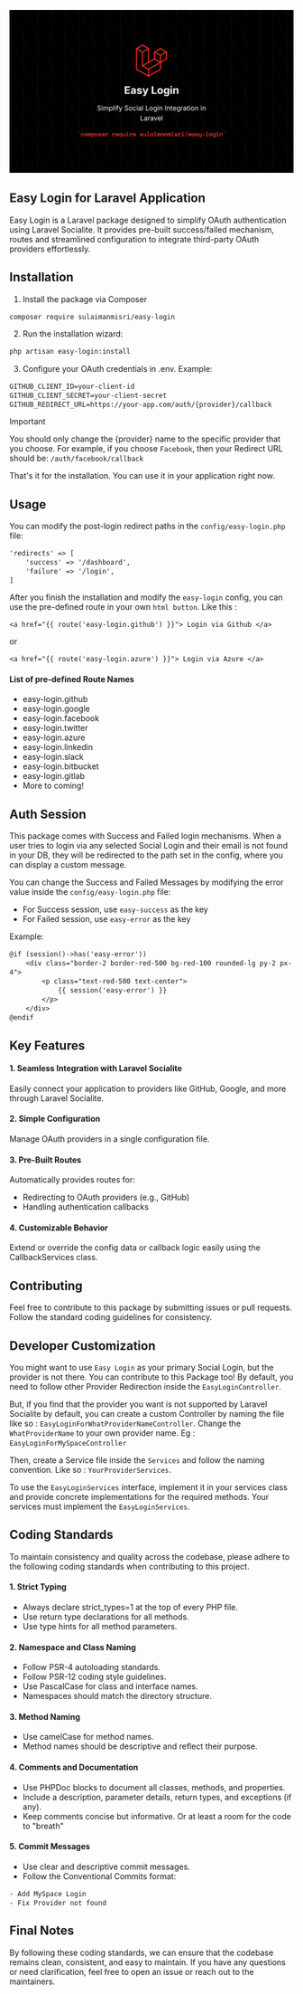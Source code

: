 ![EasyLogin Image](public/easy-login.png)

## Easy Login for Laravel Application
Easy Login is a Laravel package designed to simplify OAuth authentication using Laravel Socialite. It provides pre-built success/failed mechanism, routes and streamlined configuration to integrate third-party OAuth providers effortlessly.

## Installation
1. Install the package via Composer
```bash
composer require sulaimanmisri/easy-login
```

2. Run the installation wizard:
```bash
php artisan easy-login:install
```

3. Configure your OAuth credentials in .env. Example:
```env
GITHUB_CLIENT_ID=your-client-id
GITHUB_CLIENT_SECRET=your-client-secret
GITHUB_REDIRECT_URL=https://your-app.com/auth/{provider}/callback
```

> [!IMPORTANT]
> You should only change the {provider} name to the specific provider that you choose. For example, if you choose `Facebook`, then your Redirect URL should be: `/auth/facebook/callback`

That's it for the installation. You can use it in your application right now.

## Usage
You can modify the post-login redirect paths in the `config/easy-login.php` file:
```
'redirects' => [
    'success' => '/dashboard',
    'failure' => '/login',
]
```

After you finish the installation and modify the `easy-login` config, you can use the pre-defined route in your own `html button`. Like this :
```blade
<a href="{{ route('easy-login.github') }}"> Login via Github </a>
```

or

```blade
<a href="{{ route('easy-login.azure') }}"> Login via Azure </a>
```

#### List of pre-defined Route Names
* easy-login.github
* easy-login.google
* easy-login.facebook
* easy-login.twitter
* easy-login.azure
* easy-login.linkedin
* easy-login.slack
* easy-login.bitbucket
* easy-login.gitlab
* More to coming!

## Auth Session
This package comes with Success and Failed login mechanisms. When a user tries to login via any selected Social Login and their email is not found in your DB, they will be redirected to the path set in the config, where you can display a custom message.

You can change the Success and Failed Messages by modifying the error value inside the `config/easy-login.php` file:

* For Success session, use `easy-success` as the key
* For Failed session, use `easy-error` as the key

Example:
```
@if (session()->has('easy-error'))
    <div class="border-2 border-red-500 bg-red-100 rounded-lg py-2 px-4">
        <p class="text-red-500 text-center">
            {{ session('easy-error') }}
        </p>
    </div>
@endif
```

## Key Features
#### 1. Seamless Integration with Laravel Socialite
Easily connect your application to providers like GitHub, Google, and more through Laravel Socialite.

#### 2. Simple Configuration
Manage OAuth providers in a single configuration file.

#### 3. Pre-Built Routes
Automatically provides routes for:
* Redirecting to OAuth providers (e.g., GitHub)
* Handling authentication callbacks

#### 4. Customizable Behavior
Extend or override the config data or callback logic easily using the CallbackServices class.

## Contributing
Feel free to contribute to this package by submitting issues or pull requests. Follow the standard coding guidelines for consistency.

## Developer Customization
You might want to use `Easy Login` as your primary Social Login, but the provider is not there. You can contribute to this Package too! By default, you need to follow other Provider Redirection inside the `EasyLoginController`.

But, if you find that the provider you want is not supported by Laravel Socialite by default, you can create a custom Controller by naming the file like so : `EasyLoginForWhatProviderNameController`. Change the `WhatProviderName` to your own provider name. Eg : `EasyLoginForMySpaceController`

Then, create a Service file inside the `Services` and follow the naming convention. Like so : `YourProviderServices`. 

To use the `EasyLoginServices` interface, implement it in your services class and provide concrete implementations for the required methods. Your services must implement the `EasyLoginServices`.

## Coding Standards
To maintain consistency and quality across the codebase, please adhere to the following coding standards when contributing to this project.

#### 1. Strict Typing
* Always declare strict_types=1 at the top of every PHP file.
* Use return type declarations for all methods.
* Use type hints for all method parameters.

#### 2. Namespace and Class Naming
* Follow PSR-4 autoloading standards.
* Follow PSR-12 coding style guidelines.
* Use PascalCase for class and interface names.
* Namespaces should match the directory structure.

#### 3. Method Naming
* Use camelCase for method names.
* Method names should be descriptive and reflect their purpose.

#### 4. Comments and Documentation
* Use PHPDoc blocks to document all classes, methods, and properties.
* Include a description, parameter details, return types, and exceptions (if any).
* Keep comments concise but informative. Or at least a room for the code to "breath"

#### 5. Commit Messages
* Use clear and descriptive commit messages.
* Follow the Conventional Commits format:
```
- Add MySpace Login
- Fix Provider not found
```

## Final Notes
By following these coding standards, we can ensure that the codebase remains clean, consistent, and easy to maintain. If you have any questions or need clarification, feel free to open an issue or reach out to the maintainers.

